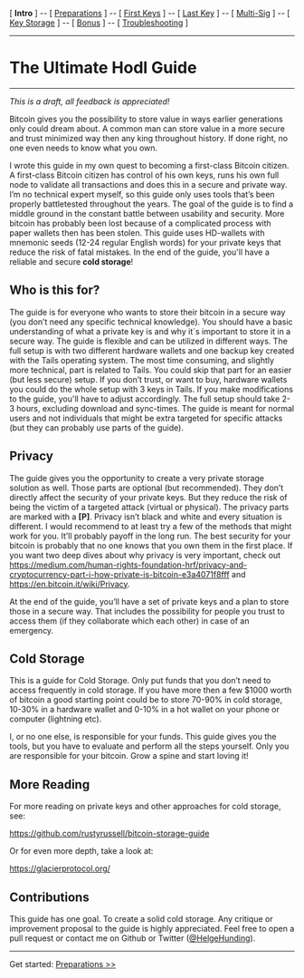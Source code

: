 [ **Intro** ] -- [ [Preparations]( hodl-guide_10_preparations.md) ] -- [ [First Keys](hodl-guide_20_first-keys.md) ] -- [ [Last Key](hodl-guide_30_last-key.md) ] -- [ [Multi-Sig](hodl-guide_40_multi-sig.md) ] -- [ [Key Storage](hodl-guide_50_key-storage.md
) ] -- [ [Bonus](hodl-guide_60_bonus.md) ] -- [ [Troubleshooting](hodl-guide_70_troubleshooting.md) ]

---

# The Ultimate Hodl Guide

---

_*This is a draft, all feedback is appreciated!*_

Bitcoin gives you the possibility to store value in ways earlier generations only could dream about. A common man can store value in a more secure and trust minimized way then any king throughout history. If done right, no one even needs to know what you own.

I wrote this guide in my own quest to becoming a first-class Bitcoin citizen. A first-class Bitcoin citizen has control of his own keys, runs his own full node to validate all transactions and does this in a secure and private way. I’m no technical expert myself, so this guide only uses tools that’s been properly battletested throughout the years. The goal of the guide is to find a middle ground in the constant battle between usability and security. More bitcoin has probably been lost because of a complicated process with paper wallets then has been stolen. This guide uses HD-wallets with mnemonic seeds (12-24 regular English words) for your private keys that reduce the risk of fatal mistakes. In the end of the guide, you'll have a reliable and secure **cold storage**!

## Who is this for?

The guide is for everyone who wants to store their bitcoin in a secure way (you don’t need any specific technical knowledge). You should have a basic understanding of what a private key is and why it´s important to store it in a secure way. The guide is flexible and can be utilized in different ways. The full setup is with two different hardware wallets and one backup key created with the Tails operating system. The most time consuming, and slightly more technical, part is related to Tails. You could skip that part for an easier (but less secure) setup. If you don’t trust, or want to buy, hardware wallets you could do the whole setup with 3 keys in Tails. If you make modifications to the guide, you'll have to adjust accordingly. The full setup should take 2-3 hours, excluding download and sync-times. The guide is meant for normal users and not individuals that might be extra targeted for specific attacks (but they can probably use parts of the guide).  

## Privacy

The guide gives you the opportunity to create a very private storage solution as well. Those parts are optional (but recommended). They don’t directly affect the security of your private keys. But they reduce the risk of being the victim of a targeted attack (virtual or physical). The privacy parts are marked with a **[P]**. Privacy isn’t black and white and every situation is different. I would recommend to at least try a few of the methods that might work for you. It’ll probably payoff in the long run. The best security for your bitcoin is probably that no one knows that you own them in the first place.
If you want two deep dives about why privacy is very important, check out https://medium.com/human-rights-foundation-hrf/privacy-and-cryptocurrency-part-i-how-private-is-bitcoin-e3a4071f8fff and https://en.bitcoin.it/wiki/Privacy.

At the end of the guide, you’ll have a set of private keys and a plan to store those in a secure way. That includes the possibility for people you trust to access them (if they collaborate which each other) in case of an emergency.

## Cold Storage

This is a guide for Cold Storage. Only put funds that you don’t need to access frequently in cold storage. If you have more then a few $1000 worth of bitcoin a good starting point could be to store 70-90% in cold storage, 10-30% in a hardware wallet and 0-10% in a hot wallet on your phone or computer (lightning etc). 

I, or no one else, is responsible for your funds. This guide gives you the tools, but you have to evaluate and perform all the steps yourself. Only you are responsible for your bitcoin. Grow a spine and start loving it!

## More Reading

For more reading on private keys and other approaches for cold storage, see:

https://github.com/rustyrussell/bitcoin-storage-guide

Or for even more depth, take a look at:

https://glacierprotocol.org/

## Contributions
This guide has one goal. To create a solid cold storage. Any critique or improvement proposal to the guide is highly appreciated. Feel free to open a pull request or contact me on Github or Twitter ([@HelgeHunding](https://twitter.com/HelgeHunding)). 

---
Get started: [Preparations >>](hodl-guide_10_preparations.md)
